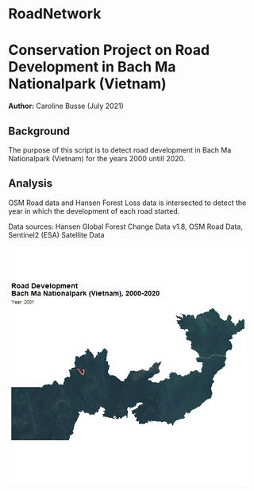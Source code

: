 # RoadNetwork
# **Conservation Project on Road Development in Bach Ma Nationalpark (Vietnam)**

**Author:** Caroline Busse (July 2021)

## **Background**
The purpose of this script is to detect road development in Bach Ma Nationalpark (Vietnam) for the years 2000 untill 2020.

## **Analysis**
OSM Road data and Hansen Forest Loss data is intersected to detect the year in which the development of each road started.

Data sources: Hansen Global Forest Change Data v1.8, OSM Road Data, Sentinel2 (ESA) Satellite Data


![](RoadDevelopment_Animation.gif)
